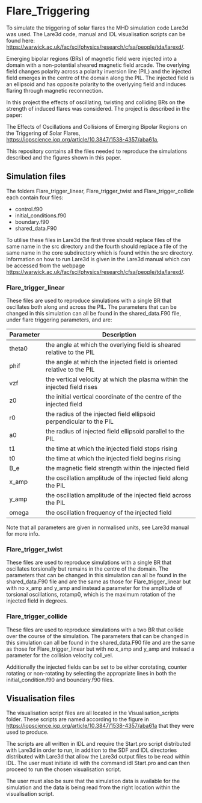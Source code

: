 # Flare_Triggering

To simulate the triggering of solar flares the MHD simulation code Lare3d was used. The Lare3d code, manual and IDL visualisation scripts can be found here:  https://warwick.ac.uk/fac/sci/physics/research/cfsa/people/tda/larexd/.

Emerging bipolar regions (BRs) of magnetic field were injected into a domain with a non-potential sheared magnetic field arcade. The overlying field changes polarity across a polarity inversion line (PIL) and the injected field emerges in the centre of the domain along the PIL. The injected field is an ellipsoid and has opposite polarity to the overlyying field and induces flaring through magnetic reconnection.

In this project the effects of oscillating, twisting and colliding BRs on the strength of induced flares was considered. The project is described in the paper:

The Effects of Oscillations and Collisions of Emerging Bipolar Regions on the Triggering of Solar Flares, https://iopscience.iop.org/article/10.3847/1538-4357/aba61a,

This repository contains all the files needed to reproduce the simulations described and the figures shown in this paper. 

## Simulation files

The folders Flare_trigger_linear, Flare_trigger_twist and Flare_trigger_collide each contain four files:

- control.f90
- initial_conditions.f90
- boundary.f90
- shared_data.F90

To utilise these files in Lare3d the first three should replace files of the same name in the src directory and the fourth should replace a file of the same name in the core subdirectory which is found within the src directory. Information on how to run Lare3d is given in the Lare3d manual which can be accessed from the webpage https://warwick.ac.uk/fac/sci/physics/research/cfsa/people/tda/larexd/.

### Flare_trigger_linear

These files are used to reproduce simulations with a single BR that oscillates both along and across the PIL. The parameters that can be changed in this simulation can all be found in the shared_data.F90 file, under flare triggering parameters, and are:

| Parameter | Description |
| --- | --- |
| theta0 | the angle at which the overlying field is sheared relative to the PIL|
| phif | the angle at which the injected field is oriented relative to the PIL|
| vzf | the vertical velocity at which the plasma within the injected field rises|
| z0 | the initial vertical coordinate of the centre of the injected field|
| r0 | the radius of the injected field ellipsoid perpendicular to the PIL|
| a0 | the radius of injected field ellipsoid parallel to the PIL|
| t1 | the time at which the injected field stops rising|
| t0 | the time at which the injected field begins rising|
| B_e | the magnetic field strength within the injected field|
| x_amp | the oscillation amplitude of the injected field along the PIL|
| y_amp | the oscillation amplitude of the injected field across the PIL|
| omega | the oscillation frequency of the injected field |

Note that all parameters are given in normalised units, see Lare3d manual for more info.

### Flare_trigger_twist

These files are used to reproduce simulations with a single BR that oscillates torsionally but remains in the centre of the domain. The parameters that can be changed in this simulation can all be found in the shared_data.F90 file and are the same as those for Flare_trigger_linear but with no x_amp and y_amp and instead a parameter for the amplitude of torsional oscillations, rotamp0, which is the maximum rotation of the injected field in degrees.

### Flare_trigger_collide

These files are used to reproduce simulations with a two BR that collide over the course of the simulation. The parameters that can be changed in this simulation can all be found in the shared_data.F90 file and are the same as those for Flare_trigger_linear but with no x_amp and y_amp and instead a parameter for the collision velocity coll_vel.

Additionally the injected fields can be set to be either corotating, counter rotating or non-rotating by selecting the appropriate lines in both the initial_condition.f90 and boundary.f90 files.

## Visualisation files

The visualisation script files are all located in the Visualisation_scripts folder. These scripts are named according to the figure in https://iopscience.iop.org/article/10.3847/1538-4357/aba61a that they were used to produce.

The scripts are all written in IDL and require the Start.pro script distributed with Lare3d in order to run, in addition to the SDF and IDL directories distributed with Lare3d that allow the Lare3d output files to be read within IDL. The user must initiate idl with the command idl Start.pro and can then proceed to run the chosen visualisation script. 

The user must also be sure that the simulation data is available for the simulation and the data is being read from the right location within the visualisation script.


